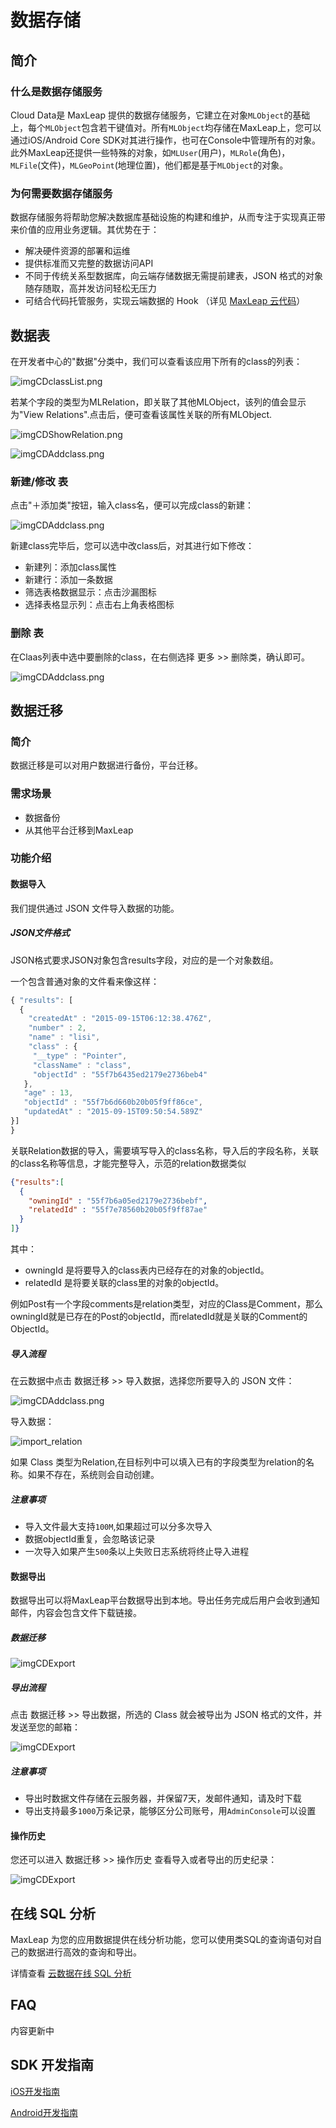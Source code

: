 # 数据存储
## 简介

### 什么是数据存储服务
 Cloud Data是 MaxLeap 提供的数据存储服务，它建立在对象`MLObject`的基础上，每个`MLObject`包含若干键值对。所有`MLObject`均存储在MaxLeap上，您可以通过iOS/Android Core SDK对其进行操作，也可在Console中管理所有的对象。此外MaxLeap还提供一些特殊的对象，如`MLUser`(用户)，`MLRole`(角色)，`MLFile`(文件)，`MLGeoPoint`(地理位置)，他们都是基于`MLObject`的对象。

### 为何需要数据存储服务
数据存储服务将帮助您解决数据库基础设施的构建和维护，从而专注于实现真正带来价值的应用业务逻辑。其优势在于：

* 解决硬件资源的部署和运维
* 提供标准而又完整的数据访问API
* 不同于传统关系型数据库，向云端存储数据无需提前建表，JSON 格式的对象随存随取，高并发访问轻松无压力
* 可结合代码托管服务，实现云端数据的 Hook （详见 [MaxLeap 云代码](ML_DOCS_LINK_PLACEHOLDER_USERMANUAL#CLOUD_CODE_ZH)）

## 数据表
在开发者中心的"数据"分类中，我们可以查看该应用下所有的class的列表：

![imgCDclassList.png](../../../images/clouddata_1.png)

若某个字段的类型为MLRelation，即关联了其他MLObject，该列的值会显示为"View Relations".点击后，便可查看该属性关联的所有MLObject.

![imgCDShowRelation.png](../../../images/clouddata_2.png)

![imgCDAddclass.png](../../../images/clouddata_3.png)

### 新建/修改 表
点击"＋添加类"按钮，输入class名，便可以完成class的新建：

![imgCDAddclass.png](../../../images/clouddata_4.png)

新建class完毕后，您可以选中改class后，对其进行如下修改：

* 新建列：添加class属性
* 新建行：添加一条数据
* 筛选表格数据显示：点击沙漏图标
* 选择表格显示列：点击右上角表格图标

### 删除 表
在Claas列表中选中要删除的class，在右侧选择 更多 >> 删除类，确认即可。

![imgCDAddclass.png](../../../images/clouddata_5.png)

## 数据迁移

### 简介

数据迁移是可以对用户数据进行备份，平台迁移。

### 需求场景

* 数据备份
* 从其他平台迁移到MaxLeap

### 功能介绍

#### 数据导入

我们提供通过 JSON 文件导入数据的功能。

##### JSON文件格式

JSON格式要求JSON对象包含results字段，对应的是一个对象数组。

一个包含普通对象的文件看来像这样：

``` javascript
{ "results": [
  {
    "createdAt" : "2015-09-15T06:12:38.476Z",
    "number" : 2,
    "name" : "lisi",
    "class" : {
     "__type" : "Pointer",
     "className" : "class",
     "objectId" : "55f7b6435ed2179e2736beb4"
   },
   "age" : 13,
   "objectId" : "55f7b6d660b20b05f9ff86ce",
   "updatedAt" : "2015-09-15T09:50:54.589Z"
}]
}
```

关联Relation数据的导入，需要填写导入的class名称，导入后的字段名称，关联的class名称等信息，才能完整导入，示范的relation数据类似

``` json
{"results":[
  {
    "owningId" : "55f7b6a05ed2179e2736bebf",
    "relatedId" : "55f7e78560b20b05f9ff87ae"
  }
]}

```

其中：

* owningId 是将要导入的class表内已经存在的对象的objectId。
* relatedId 是将要关联的class里的对象的objectId。

例如Post有一个字段comments是relation类型，对应的Class是Comment，那么owningId就是已存在的Post的objectId，而relatedId就是关联的Comment的ObjectId。

##### 导入流程

在云数据中点击 数据迁移 >> 导入数据，选择您所要导入的 JSON 文件：

![imgCDAddclass.png](../../../images/clouddata_6.png)

导入数据：

  ![ import_relation](../../../images/import_relation.png)

如果 Class 类型为Relation,在目标列中可以填入已有的字段类型为relation的名称。如果不存在，系统则会自动创建。

##### 注意事项

* 导入文件最大支持`100M`,如果超过可以分多次导入
* 数据objectId重复，会忽略该记录
* 一次导入如果产生`500`条以上失败日志系统将终止导入进程

#### 数据导出

数据导出可以将MaxLeap平台数据导出到本地。导出任务完成后用户会收到通知邮件，内容会包含文件下载链接。

##### 数据迁移

![imgCDExport](../../../images/clouddata_8.png)
##### 导出流程

点击 数据迁移 >> 导出数据，所选的 Class 就会被导出为 JSON 格式的文件，并发送至您的邮箱：

![imgCDExport](../../../images/clouddata_7.png)

##### 注意事项

* 导出时数据文件存储在云服务器，并保留7天，发邮件通知，请及时下载
* 导出支持最多`1000`万条记录，能够区分公司账号，用`AdminConsole`可以设置

#### 操作历史

您还可以进入 数据迁移 >> 操作历史 查看导入或者导出的历史纪录：

![imgCDExport](../../../images/clouddata_9.png)

## 在线 SQL 分析
MaxLeap 为您的应用数据提供在线分析功能，您可以使用类SQL的查询语句对自己的数据进行高效的查询和导出。

详情查看 [云数据在线 SQL 分析](ML_DOCS_LINK_PLACEHOLDER_USERMANUAL#CLOUD_DATA_OFFLINE_ANALYZE_ZH)

## FAQ
内容更新中

## SDK 开发指南
[iOS开发指南](ML_DOCS_GUIDE_LINK_PLACEHOLDER_IOS#CLOUD_DATA_ZH)

[Android开发指南](ML_DOCS_GUIDE_LINK_PLACEHOLDER_ANDROID#CLOUD_DATA_ZH)
